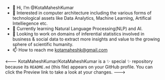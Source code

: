 

- 👋 Hi, I’m @KotaMaheshKumar
- 👀 Interested in computer architecture including the various forms of technological assets like Data Analytics, Machine Learning, Artifical Intelliegence etc.
- 🌱 Currently learning Natural Language Processing(NLP) and AI. 
- 💞️ Looking to work on domains of inferential statistics involved in business & social data to extract more insights and value to the growing sphere of scientific humanity.
- 📫 How to reach me kotamaheshk@gmail.com 

<---
KotaMaheshKumar/KotaMaheshKumar is a ✨ special ✨ repository because its `README.md` (this file) appears on your GitHub profile.
You can click the Preview link to take a look at your changes.
--->
